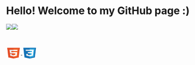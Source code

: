 # Hello! Welcome to my GitHub page :)

<div>
    <a href="https://github.com/julld">
    <img height="180em" src="https://github-readme-stats.vercel.app/api?username=julld&show_icons=true&theme=dark&include_all_commits=true&count_private=true&hide_border=true&text_color=3dada9&title_color=4dc9c5"/><img height="180em" src="https://github-readme-stats.vercel.app/api/top-langs/?username=julld&layout=compact&langs_count=7&theme=dark&hide_border=true&text_color=3dada9&title_color=4dc9c5"/>
</div>

##
<div style="display: inline_block"><br>
  <img align="center" height="30" width="40" src="https://raw.githubusercontent.com/devicons/devicon/master/icons/html5/html5-original.svg">
    <img align="center" height="30" width="40" src="https://raw.githubusercontent.com/devicons/devicon/master/icons/css3/css3-original.svg">
</div>
